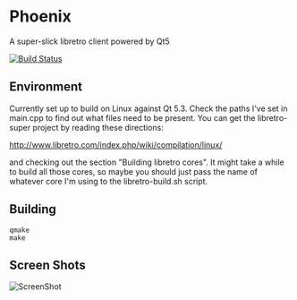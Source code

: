 Phoenix
=======

A super-slick libretro client powered by Qt5

[![Build Status](https://secure.travis-ci.org/team-phoenix/Phoenix.png)](http://travis-ci.org/team-phoenix/Phoenix)


Environment
-----------

Currently set up to build on Linux against Qt 5.3. Check the paths I've set in main.cpp to find out what files need to be present. You can get the libretro-super project by reading these directions:

http://www.libretro.com/index.php/wiki/compilation/linux/

and checking out the section "Building libretro cores". It might take a while to build all those cores, so maybe you should just pass the name of whatever core I'm using to the libretro-build.sh script.

Building
--------

```
qmake
make
```

Screen Shots
------------
![ScreenShot](https://raw.github.com/team-phoenix/Phoenix/master/assets/mockup.png)
